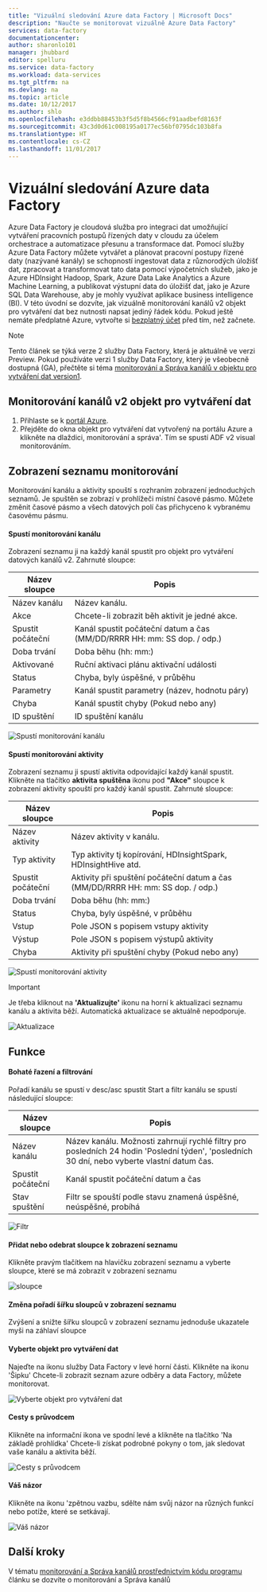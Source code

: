 ```yaml
---
title: "Vizuální sledování Azure data Factory | Microsoft Docs"
description: "Naučte se monitorovat vizuálně Azure Data Factory"
services: data-factory
documentationcenter: 
author: sharonlo101
manager: jhubbard
editor: spelluru
ms.service: data-factory
ms.workload: data-services
ms.tgt_pltfrm: na
ms.devlang: na
ms.topic: article
ms.date: 10/12/2017
ms.author: shlo
ms.openlocfilehash: e3ddbb88453b3f5d5f8b4566cf91aadbefd8163f
ms.sourcegitcommit: 43c3d0d61c008195a0177ec56bf0795dc103b8fa
ms.translationtype: HT
ms.contentlocale: cs-CZ
ms.lasthandoff: 11/01/2017
---
```

# <a name="visually-monitor-azure-data-factories"></a>Vizuální sledování Azure data Factory
Azure Data Factory je cloudová služba pro integraci dat umožňující vytváření pracovních postupů řízených daty v cloudu za účelem orchestrace a automatizace přesunu a transformace dat. Pomocí služby Azure Data Factory můžete vytvářet a plánovat pracovní postupy řízené daty (nazývané kanály) se schopností ingestovat data z různorodých úložišť dat, zpracovat a transformovat tato data pomocí výpočetních služeb, jako je Azure HDInsight Hadoop, Spark, Azure Data Lake Analytics a Azure Machine Learning, a publikovat výstupní data do úložišť dat, jako je Azure SQL Data Warehouse, aby je mohly využívat aplikace business intelligence (BI).
V této úvodní se dozvíte, jak vizuálně monitorování kanálů v2 objekt pro vytváření dat bez nutnosti napsat jediný řádek kódu.
Pokud ještě nemáte předplatné Azure, vytvořte si [bezplatný účet](https://azure.microsoft.com/free/) před tím, než začnete.

> [!NOTE]
> Tento článek se týká verze 2 služby Data Factory, která je aktuálně ve verzi Preview. Pokud používáte verzi 1 služby Data Factory, který je všeobecně dostupná (GA), přečtěte si téma [monitorování a Správa kanálů v objektu pro vytváření dat version1](v1/data-factory-monitor-manage-app.md).

## <a name="monitor-data-factory-v2-pipelines"></a>Monitorování kanálů v2 objekt pro vytváření dat

1. Přihlaste se k [portál Azure](https://portal.azure.com/).
2. Přejděte do okna objekt pro vytváření dat vytvořený na portálu Azure a klikněte na dlaždici, monitorování a správa'. Tím se spustí ADF v2 visual monitorováním.

## <a name="list-view-monitoring"></a>Zobrazení seznamu monitorování

Monitorování kanálu a aktivity spouští s rozhraním zobrazení jednoduchých seznamů. Je spuštěn se zobrazí v prohlížeči místní časové pásmo. Můžete změnit časové pásmo a všech datových polí čas přichyceno k vybranému časovému pásmu.  

#### <a name="monitoring-pipeline-runs"></a>Spustí monitorování kanálu
Zobrazení seznamu ji na každý kanál spustit pro objekt pro vytváření datových kanálů v2. Zahrnuté sloupce:

| **Název sloupce** | **Popis** |
| --- | --- |
| Název kanálu | Název kanálu. |
| Akce | Chcete-li zobrazit běh aktivit je jedné akce. |
| Spustit počáteční | Kanál spustit počáteční datum a čas (MM/DD/RRRR HH: mm: SS dop. / odp.) |
| Doba trvání | Doba běhu (hh: mm:) |
| Aktivované | Ruční aktivaci plánu aktivační události |
| Status | Chyba, byly úspěšné, v průběhu |
| Parametry | Kanál spustit parametry (název, hodnotu páry) |
| Chyba | Kanál spustit chyby (Pokud nebo any) |
| ID spuštění | ID spuštění kanálu |

![Spustí monitorování kanálu](media/monitor-visually/pipeline-runs.png)

#### <a name="monitoring-activity-runs"></a>Spustí monitorování aktivity
Zobrazení seznamu ji spustí aktivita odpovídající každý kanál spustit. Klikněte na tlačítko **aktivita spuštěna** ikonu pod **"Akce"** sloupce k zobrazení aktivity spouští pro každý kanál spustit. Zahrnuté sloupce:

| **Název sloupce** | **Popis** |
| --- | --- |
| Název aktivity | Název aktivity v kanálu. |
| Typ aktivity | Typ aktivity tj kopírování, HDInsightSpark, HDInsightHive atd. |
| Spustit počáteční | Aktivity při spuštění počáteční datum a čas (MM/DD/RRRR HH: mm: SS dop. / odp.) |
| Doba trvání | Doba běhu (hh: mm:) |
| Status | Chyba, byly úspěšné, v průběhu |
| Vstup | Pole JSON s popisem vstupy aktivity |
| Výstup | Pole JSON s popisem výstupů aktivity |
| Chyba | Aktivity při spuštění chyby (Pokud nebo any) |

![Spustí monitorování aktivity](media/monitor-visually/activity-runs.png)

> [!IMPORTANT]
> Je třeba kliknout na **'Aktualizujte'** ikonu na horní k aktualizaci seznamu kanálu a aktivita běží. Automatická aktualizace se aktuálně nepodporuje.
>

![Aktualizace](media/monitor-visually/refresh.png)

## <a name="features"></a>Funkce

#### <a name="rich-ordering-and-filtering"></a>Bohaté řazení a filtrování

Pořadí kanálu se spustí v desc/asc spustit Start a filtr kanálu se spustí následující sloupce:

| **Název sloupce** | **Popis** |
| --- | --- |
| Název kanálu | Název kanálu. Možnosti zahrnují rychlé filtry pro posledních 24 hodin 'Poslední týden', 'posledních 30 dní, nebo vyberte vlastní datum čas. |
| Spustit počáteční | Kanál spustit počáteční datum a čas |
| Stav spuštění | Filtr se spouští podle stavu znamená úspěšné, neúspěšné, probíhá |

![Filtr](media/monitor-visually/filter.png)

#### <a name="addremove-columns-to-list-view"></a>Přidat nebo odebrat sloupce k zobrazení seznamu
Klikněte pravým tlačítkem na hlavičku zobrazení seznamu a vyberte sloupce, které se má zobrazit v zobrazení seznamu

![sloupce](media/monitor-visually/columns.png)

#### <a name="reorder-column-widths-in-list-view"></a>Změna pořadí šířku sloupců v zobrazení seznamu
Zvýšení a snižte šířku sloupců v zobrazení seznamu jednoduše ukazatele myši na záhlaví sloupce

#### <a name="select-data-factory"></a>Vyberte objekt pro vytváření dat
Najeďte na ikonu služby Data Factory v levé horní části. Klikněte na ikonu 'Šipku' Chcete-li zobrazit seznam azure odběry a data Factory, můžete monitorovat.

![Vyberte objekt pro vytváření dat](media/monitor-visually/select-datafactory.png)

#### <a name="guided-tours"></a>Cesty s průvodcem
Klikněte na informační ikona ve spodní levé a klikněte na tlačítko 'Na základě prohlídka' Chcete-li získat podrobné pokyny o tom, jak sledovat vaše kanálu a aktivita běží.

![Cesty s průvodcem](media/monitor-visually/guided-tours.png)

#### <a name="feedback"></a>Váš názor
Klikněte na ikonu 'zpětnou vazbu, sdělte nám svůj názor na různých funkcí nebo potíže, které se setkávají.

![Váš názor](media/monitor-visually/feedback.png)

## <a name="next-steps"></a>Další kroky

V tématu [monitorování a Správa kanálů prostřednictvím kódu programu](https://docs.microsoft.com/en-us/azure/data-factory/monitor-programmatically) článku se dozvíte o monitorování a Správa kanálů
